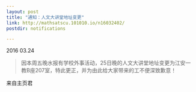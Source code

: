 ```yaml
---
layout: post
title: "通知：人文大讲堂地址变更"
link: http://mathsatscu.101010.io/n16032402/
postdir: notifications

---
```



2016 03.24

> 因本周五晚水报有学校外事活动，25日晚的人文大讲堂地址变更为江安一教B座207室，特此更正，并为由此给大家带来的工不便深致歉意！

来自主页君